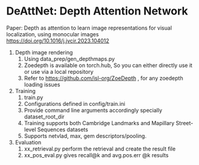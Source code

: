 # DeAttNet: Depth Attention Network

Paper: Depth as attention to learn image representations for visual localization, using monocular images
https://doi.org/10.1016/j.jvcir.2023.104012

1. Depth image rendering
    1. Using data_prep/gen_depthmaps.py 
    2. Zoedepth is available on torch.hub, So you can either directly use it or use via a local repository 
    3. Refer to https://github.com/isl-org/ZoeDepth , for any zoedepth loading issues
2. Training
    1. train.py
    2. Configurations defined in config/train.ini
    3. Provide command line arguments accordingly specially dataset_root_dir
    4. Training supports both Cambridge Landmarks and Mapillary Street-level Sequences datasets
    5. Supports netvlad, max, gem descriptors/pooling.
3. Evaluation
    1. xx_retrieval.py perform the retrieval and create the result file
    2. xx_pos_eval.py gives recall@k and avg.pos.err @k results

    
